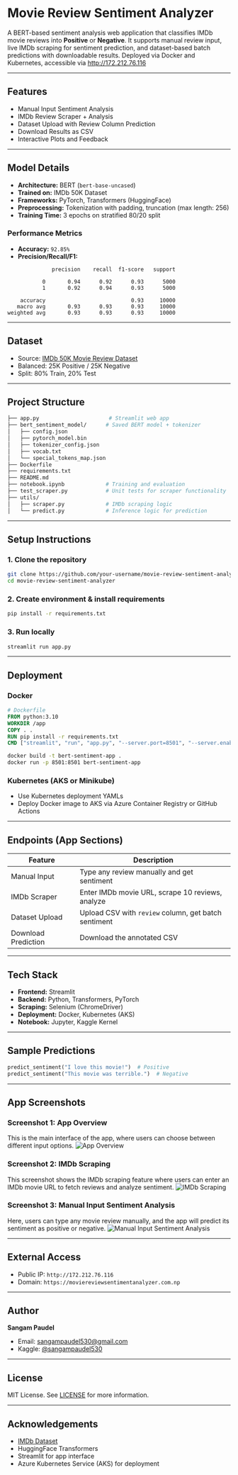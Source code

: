 # Movie Review Sentiment Analyzer

A BERT-based sentiment analysis web application that classifies IMDb movie reviews into **Positive** or **Negative**. It supports manual review input, live IMDb scraping for sentiment prediction, and dataset-based batch predictions with downloadable results. Deployed via Docker and Kubernetes, accessible  via http://172.212.76.116

---

##  Features

* Manual Input Sentiment Analysis
* IMDb Review Scraper + Analysis
* Dataset Upload with Review Column Prediction
* Download Results as CSV
* Interactive Plots and Feedback

---

##  Model Details

* **Architecture:** BERT (`bert-base-uncased`)
* **Trained on:** IMDb 50K Dataset
* **Frameworks:** PyTorch, Transformers (HuggingFace)
* **Preprocessing:** Tokenization with padding, truncation (max length: 256)
* **Training Time:** 3 epochs on stratified 80/20 split

###  Performance Metrics

* **Accuracy:** `92.85%`
* **Precision/Recall/F1:**

```
              precision    recall  f1-score   support

           0       0.94      0.92      0.93      5000
           1       0.92      0.94      0.93      5000

    accuracy                           0.93     10000
   macro avg       0.93      0.93      0.93     10000
weighted avg       0.93      0.93      0.93     10000
```

---

##  Dataset

* Source: [IMDb 50K Movie Review Dataset](https://www.kaggle.com/datasets/lakshmi25npathi/imdb-dataset-of-50k-movie-reviews)
* Balanced: 25K Positive / 25K Negative
* Split: 80% Train, 20% Test

---

##  Project Structure

```bash
├── app.py                      # Streamlit web app
├── bert_sentiment_model/      # Saved BERT model + tokenizer
│   ├── config.json
│   ├── pytorch_model.bin
│   ├── tokenizer_config.json
│   ├── vocab.txt
│   └── special_tokens_map.json
├── Dockerfile
├── requirements.txt
├── README.md
├── notebook.ipynb             # Training and evaluation
├── test_scraper.py            # Unit tests for scraper functionality
├── utils/
│   ├── scraper.py             # IMDb scraping logic
│   └── predict.py             # Inference logic for prediction
```

---

##  Setup Instructions

### 1. Clone the repository

```bash
git clone https://github.com/your-username/movie-review-sentiment-analyzer.git
cd movie-review-sentiment-analyzer
```

### 2. Create environment & install requirements

```bash
pip install -r requirements.txt
```

### 3. Run locally

```bash
streamlit run app.py
```

---

##  Deployment

### Docker

```dockerfile
# Dockerfile
FROM python:3.10
WORKDIR /app
COPY . .
RUN pip install -r requirements.txt
CMD ["streamlit", "run", "app.py", "--server.port=8501", "--server.enableCORS=false"]
```

```bash
docker build -t bert-sentiment-app .
docker run -p 8501:8501 bert-sentiment-app
```

### Kubernetes (AKS or Minikube)

* Use Kubernetes deployment YAMLs
* Deploy Docker image to AKS via Azure Container Registry or GitHub Actions

---

##  Endpoints (App Sections)

| Feature             | Description                                          |
| ------------------- | ---------------------------------------------------- |
| Manual Input        | Type any review manually and get sentiment           |
| IMDb Scraper        | Enter IMDb movie URL, scrape 10 reviews, analyze     |
| Dataset Upload      | Upload CSV with `review` column, get batch sentiment |
| Download Prediction | Download the annotated CSV                           |

---

##  Tech Stack

* **Frontend:** Streamlit
* **Backend:** Python, Transformers, PyTorch
* **Scraping:** Selenium (ChromeDriver)
* **Deployment:** Docker, Kubernetes (AKS)
* **Notebook:** Jupyter, Kaggle Kernel

---

##  Sample Predictions

```python
predict_sentiment("I love this movie!")  # Positive
predict_sentiment("This movie was terrible.")  # Negative
```

---

##  App Screenshots

### Screenshot 1: App Overview
This is the main interface of the app, where users can choose between different input options.
![App Overview](images/image1.png)

### Screenshot 2: IMDb Scraping
This screenshot shows the IMDb scraping feature where users can enter an IMDb movie URL to fetch reviews and analyze sentiment.
![IMDb Scraping](images/image2.png)

### Screenshot 3: Manual Input Sentiment Analysis
Here, users can type any movie review manually, and the app will predict its sentiment as positive or negative.
![Manual Input Sentiment Analysis](images/image3.png)

---

##  External Access

* Public IP: `http://172.212.76.116`
* Domain: `https://moviereviewsentimentanalyzer.com.np`

---

##  Author

**Sangam Paudel**

* Email: [sangampaudel530@gmail.com](mailto:sangampaudel530@gmail.com)
* Kaggle: [@sangampaudel530](https://www.kaggle.com/sangampaudel530)

---

##  License

MIT License. See [LICENSE](LICENSE) for more information.

---

##  Acknowledgements

* [IMDb Dataset](https://www.kaggle.com/datasets/lakshmi25npathi/imdb-dataset-of-50k-movie-reviews)
* HuggingFace Transformers
* Streamlit for app interface
* Azure Kubernetes Service (AKS) for deployment

